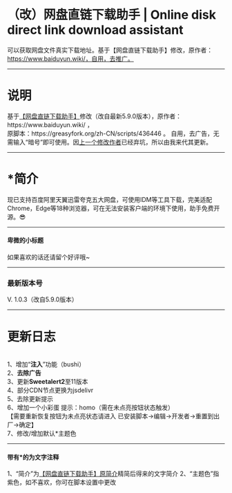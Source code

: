 # （改）网盘直链下载助手 | Online disk direct link download assistant
可以获取网盘文件真实下载地址。基于【网盘直链下载助手】修改，原作者：https://www.baiduyun.wiki/，自用，去推广。

<hr><h1>说明</h1>
基于<a href="https://www.baiduyun.wiki/" rel="nofollow">【网盘直链下载助手】</a>修改（改自最新5.9.0版本），原作者：https://www.baiduyun.wiki/ ，<br>
原脚本：https://greasyfork.org/zh-CN/scripts/436446 。
自用，去广告，无需输入“暗号”即可使用。因<a href="https://greasyfork.org/zh-CN/scripts/422818" rel="nofollow">上一个修改作者</a>已经弃坑，所以由我来代其更新。
<br><hr>
<h1>*简介</h1>
现已支持百度阿里天翼迅雷夸克五大网盘，可使用IDM等工具下载，完美适配Chrome，Edge等18种浏览器，可在无法安装客户端的环境下使用，助手免费开源。😎
<br><hr>
<h4>卑微的小标题</h4>
如果喜欢的话还请留个好评哦~
<br><hr>
<h3>最新版本号</h3>
V. 1.0.3（改自5.9.0版本）
<br><hr>
<h1>更新日志</h1>
<br>1、增加“<b>注入</b>”功能（bushi）
<br>2、<b>去除广告</b>
<br>3、更新<b>Sweetalert2</b>至11版本
<br>4、部分CDN节点更换为jsdelivr
<br>5、去除更新提示
<br>6、增加一个小彩蛋 提示：homo（需在未点亮按钮状态触发）<br>【需要重新恢复按钮为未点亮状态请进入 已安装脚本->编辑->开发者->重置到出厂->确定】
<br>7、修改/增加默认*主题色
<br><hr>
<h4>带有*的为文字注释</h4>
1、“简介”为<a href="https://greasyfork.org/zh-CN/scripts/436446" rel="nofollow">【网盘直链下载助手】原简介</a>精简后得来的文字简介
2、“主题色”指紫色，如不喜欢，你可在脚本设置中更改
